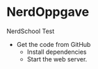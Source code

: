 # NerdOppgave
NerdSchool
Test

- Get the code from GitHub
  - Install dependencies
  - Start the web server.
